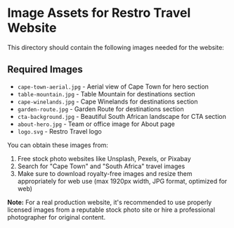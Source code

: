 # Image Assets for Restro Travel Website

This directory should contain the following images needed for the website:

## Required Images
- `cape-town-aerial.jpg` - Aerial view of Cape Town for hero section
- `table-mountain.jpg` - Table Mountain for destinations section
- `cape-winelands.jpg` - Cape Winelands for destinations section
- `garden-route.jpg` - Garden Route for destinations section
- `cta-background.jpg` - Beautiful South African landscape for CTA section
- `about-hero.jpg` - Team or office image for About page
- `logo.svg` - Restro Travel logo

You can obtain these images from:
1. Free stock photo websites like Unsplash, Pexels, or Pixabay
2. Search for "Cape Town" and "South Africa" travel images
3. Make sure to download royalty-free images and resize them appropriately 
   for web use (max 1920px width, JPG format, optimized for web)

**Note:** For a real production website, it's recommended to use properly licensed 
images from a reputable stock photo site or hire a professional photographer for original content. 